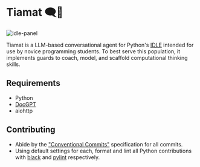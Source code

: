 # Tiamat 🗨️🐍

![idle-panel](/assets/readme_demo.gif)

Tiamat is a LLM-based conversational agent for Python's [IDLE](https://docs.python.org/3/library/idle.html) intended for use by novice programming students. To best serve this population, it implements guards to coach, model, and scaffold computational thinking skills.

## Requirements

- Python
- [DocGPT](https://github.com/RESHAPELab/docgpt)
- aiohttp

## Contributing

- Abide by the ["Conventional Commits"](https://www.conventionalcommits.org) specification for all commits.
- Using default settings for each, format and lint all Python contributions with [black](https://pypi.org/project/black/) and [pylint](https://pypi.org/project/pylint/) respectively.
